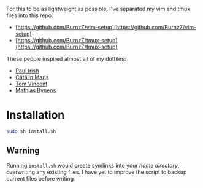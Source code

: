 For this to be as lightweight as possible,
I've separated my vim and tmux files into this repo:
* [https://github.com/BurnzZ/vim-setup](https://github.com/BurnzZ/vim-setup)
* [https://github.com/BurnzZ/tmux-setup](https://github.com/BurnzZ/tmux-setup)

These people inspired almost all of my dotfiles:
* [Paul Irish](https://github.com/paulirish/dotfiles)
* [Cătălin Mariș](https://github.com/alrra/dotfiles)
* [Tom Vincent](https://github.com/tlvince/vim-config)
* [Mathias Bynens](https://github.com/mathiasbynens/dotfiles)

# Installation

```sh
sudo sh install.sh
```


Warning
-
Running `install.sh` would create symlinks into your _home directory_,
overwriting any existing files. I have yet to improve the script to backup
current files before writing.
